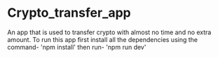 # Crypto_transfer_app
An app that is used to transfer crypto with almost no time and no extra amount.
To run this app first install all the dependencies using the command- 'npm install'
then run- 'npm run dev'
